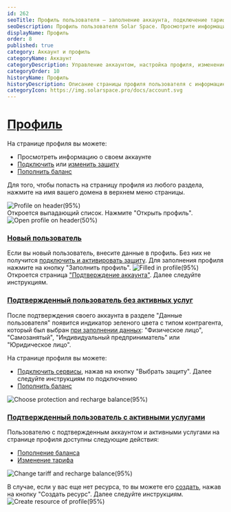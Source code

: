 ```yaml
---
id: 262
seoTitle: Профиль пользователя — заполнение аккаунта, подключение тарифа и пополнение баланса
seoDescription: Профиль пользователя Solar Space. Просмотрите информацию об аккаунте, подключите защиту, измените тариф или пополните баланс
displayName: Профиль
order: 8
published: true
category: Аккаунт и профиль
categoryName: Аккаунт
categoryDescription: Управление аккаунтом, настройка профиля, изменение тарифа и баланса
categoryOrder: 10
historyName: Профиль
historyDescription: Описание страницы профиля пользователя с информацией об аккаунте
categoryIcon: https://img.solarspace.pro/docs/account.svg
---
```


# [Профиль](profile)

На странице профиля вы можете:
- Просмотреть информацию о своем аккаунте
- [Подключить]([208]) или [изменить защиту]([258])
- [Пополнить баланс]([263])

Для того, чтобы попасть на страницу профиля из любого раздела, нажмите на имя вашего домена в верхнем меню страницы.

![Profile on header(95%)](https://img.solarspace.pro/docs/profile-on-header.jpg "Имя домена профиля в верхнем меню")  
Откроется выпадающий список.
Нажмите "Открыть профиль".
![Open profile on header(50%)](https://img.solarspace.pro/docs/open-profile-on-header.jpg "Открыть профиль в верхнем меню") 

### [Новый пользователь](new-user)

Если вы новый пользователь, внесите данные в профиль. Без них не получится [подключить и активировать защиту]([208]).
Для заполнения профиля нажмите на кнопку "Заполнить профиль".
![Filled in profile(95%)](https://img.solarspace.pro/docs/filled-in-profile.jpg "Заполнение профиля")
Откроется страница ["Подтверждение аккаунта"]([243]). Далее следуйте инструкциям.

### [Подтвержденный пользователь без активных услуг](verified-user-without-active-services)

После подтверждения своего аккаунта в разделе "Данные пользователя" появится индикатор зеленого цвета с типом контрагента, который был выбран [при заполнении данных]([243]): "Физическое лицо", "Самозанятый", "Индивидуальный предприниматель" или "Юридическое лицо".

На странице профиля вы можете:
- [Подключить сервисы]([208]), нажав на кнопку "Выбрать защиту". Далее следуйте инструкциям по подключению
- [Пополнить баланс]([263])

![Choose protection and recharge balance(95%)](https://img.solarspace.pro/docs/choose-protection-and-recharge-balance.jpg "Выбор защиты и пополнение баланса") 

### [Подтвержденный пользователь с активными услугами](verified-user-with-active-services)

Пользователю с подтвержденным аккаунтом и активными услугами на странице профиля доступны следующие действия:
- [Пополнение баланса]([263])
- [Изменение тарифа]([258])

![Change tariff and recharge balance(95%)](https://img.solarspace.pro/docs/change-tariff-and-recharge-balance.jpg "Изменение тарифа и пополнение баланса")

В случае, если у вас еще нет ресурса, то вы можете его [создать]([205]), нажав на кнопку "Создать ресурс". Далее следуйте инструкциям. 
![Create resource of profile(95%)](https://img.solarspace.pro/docs/create-resource-of-profile.jpg "Создание ресурса на странице профиля")
